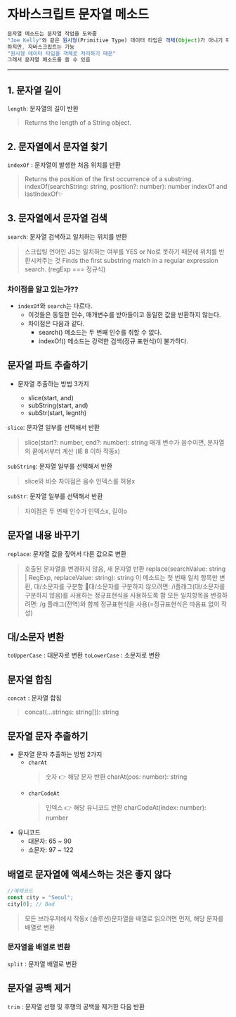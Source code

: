 # 자바스크립트 문자열 메소드

```jsx
문자열 메소드는 문자열 작업을 도와줌
"Joe Kelly"와 같은 원시형(Primitive Type) 데이터 타입은 객체(Object)가 아니기 때문에 속성이나 메소드를 가질 수x
하지만, 자바스크립트는 가능
"원시형 데이터 타입을 객체로 처리하기 때문"
그래서 문자열 메소드를 쓸 수 있음
```

---

## 1. 문자열 길이

`length`: 문자열의 길이 반환

> Returns the length of a String object.

## 2. 문자열에서 문자열 찾기

`indexOf` : 문자열이 발생한 처음 위치를 반환

> Returns the position of the first occurrence of a substring.
> indexOf(searchString: string, position?: number): number
> indexOf and lastIndexOf✨

## 3. 문자열에서 문자열 검색

`search`: 문자열 검색하고 일치하는 위치를 반환

> 스크립팅 언어인 JS는 일치하는 여부를 YES or No로 못하기 때문에 위치를 반환시켜주는 것
> Finds the first substring match in a regular expression search. (regExp === 정규식)

### 차이점을 알고 있는가??

- `indexOf`와 `search`는 다르다.
  - 이것들은 동일한 인수, 매개변수를 받아들이고 동일한 값을 반환하지 않는다.
  - 차이점은 다음과 같다.
    - search() 메소드는 두 번째 인수를 취할 수 없다.
    - indexOf() 메소드는 강력한 검색(정규 표현식)이 불가하다.

## 문자열 파트 추출하기

- 문자열 추출하는 방법 3가지

  - slice(start, and)
  - subString(start, and)
  - subStr(start, legnth)

`slice`: 문자열 일부를 선택해서 반환

> slice(start?: number, end?: number): string
> 매개 변수가 음수이면, 문자열의 끝에서부터 계산 (IE 8 이하 작동x)

`subString`: 문자열 일부를 선택해서 반환

> slice와 비슷
> 차이점은 음수 인덱스를 허용x

`subStr`: 문자열 일부를 선택해서 반환

> 차이점은 두 번째 인수가 인덱스x, 길이o

## 문자열 내용 바꾸기

`replace`: 문자열 값을 짚어서 다른 값으로 변환

> 호출된 문자열을 변경하지 않음, 새 문자열 반환
> replace(searchValue: string | RegExp, replaceValue: string): string
> 이 메소드는 첫 번째 일치 항목만 변환, 대/소문자를 구분함
> 🌼대/소문자를 구분하지 않으려면: /i플래그(대/소문자를 구분하지 않음)를 사용하는 정규표현식을 사용하도록 함
> 모든 일치항목을 변경하려면: /g 플래그(전역)와 함께 정규표현식을 사용(=정규표현식은 따옴표 없이 작성)

## 대/소문자 변환

`toUpperCase` : 대문자로 변환
`toLowerCase` : 소문자로 변환

## 문자열 합침

`concat` : 문자열 합침

> concat(...strings: string[]): string

## 문자열 문자 추출하기

- 문자열 문자 추출하는 방법 2가지
  - `charAt`
    > 숫자 👉 해당 문자 반환
    > charAt(pos: number): string
  - `charCodeAt`
    > 인덱스 👉 해당 유니코드 반환
    > charCodeAt(index: number): number
- 유니코드
  - 대문자: 65 ~ 90
  - 소문자: 97 ~ 122

## 배열로 문자열에 액세스하는 것은 좋지 않다

```js
//예제코드
const city = "Seoul";
city[0]; // Bad
```

> 모든 브라우저에서 작동x
> (솔루션)문자열을 배열로 읽으려면 먼저, 해당 문자를 배열로 변환

### 문자열을 배열로 변환

`split` : 문자열 배열로 변환

## 문자열 공백 제거

`trim` : 문자열 선행 및 후행의 공백을 제거한 다음 반환
